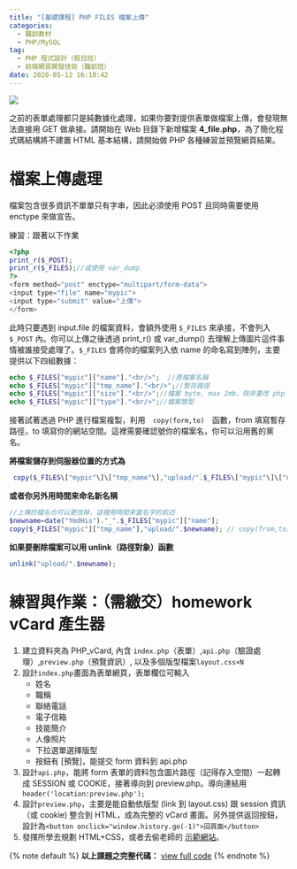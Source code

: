 ```yaml
---
title: "[基礎課程] PHP FILES 檔案上傳"
categories:
  - 職訓教材
  - PHP/MySQL
tag:
  - PHP 程式設計（假日班）
  - 前端網頁開發技術（職前班）
date: 2020-05-12 16:10:42
---
```

![](assets/images/96NYgou.png)

之前的表單處理都只是純數據化處理，如果你要對提供表單做檔案上傳，會發現無法直接用 GET 做承接。請開始在 Web 目錄下新增檔案 **4_file.php**，為了簡化程式碼結構將不建置 HTML 基本結構，請開始做 PHP 各種練習並預覽網頁結果。

<!-- more -->

# 檔案上傳處理
檔案包含很多資訊不單單只有字串，因此必須使用 POST 且同時需要使用 enctype 來做宣告。

練習：跟著以下作業
```php
<?php
print_r($_POST);
print_r($_FILES);//或使用 var_dump
?>
<form method="post" enctype="multipart/form-data">
<input type="file" name="mypic">
<input type="submit" value="上傳">
</form>
```

此時只要遇到 input.file 的檔案資料，會額外使用 `$_FILES` 來承接，不會列入 `$_POST` 內。你可以上傳之後透過 print_r() 或 var_dump() 去理解上傳圖片這件事情被誰接受處理了。`$_FILES` 會將你的檔案列入依 name 的命名寫到陣列，主要提供以下四組數據：
```php
echo $_FILES["mypic"]["name"]."<br/>";	//原檔案名稱
echo $_FILES["mypic"]["tmp_name"]."<br/>";//暫存路徑
echo $_FILES["mypic"]["size"]."<br/>";//檔案 byte, max 2mb，除非要改 php 上傳限制
echo $_FILES["mypic"]["type"]."<br/>";//檔案類型
```

接著試著透過 PHP 進行檔案複製，利用　`copy(form,to)`　函數，from 填寫暫存路徑，to 填寫你的網站空間。這裡需要確認號你的檔案名，你可以沿用舊的黨名。

**將檔案儲存到伺服器位置的方式為**
```php
 copy($_FILES\["mypic"\]\["tmp_name"\],"upload/".$_FILES\["mypic"\]\["name"\]); // copy(from,to)
```

**或者你另外用時間來命名新名稱**
```php
//上傳的檔名也可以更改掉，這裡用時間來當名字的前述
$newname=date("YmdHis")."_".$_FILES["mypic"]["name"];
copy($_FILES["mypic"]["tmp_name"],"upload/".$newname); // copy(from,to)
```

**如果要刪除檔案可以用 unlink（路徑對象）函數**
```php
unlink("upload/".$newname);
```

# 練習與作業：（需繳交）homework vCard 產生器
1. 建立資料夾為 PHP_vCard, 內含 `index.php`（表單）,`api.php`（驗證處理）,`preview.php`（預覽資訊）, 以及多個版型檔案`layout.css×N`
2. 設計`index.php`畫面為表單網頁，表單欄位可輸入
   - 姓名
   - 職稱
   - 聯絡電話
   - 電子信箱
   - 技能簡介
   - 人像照片
   - 下拉選單選擇版型
   - 按鈕有 [預覽]，能提交 form 資料到 api.php
3. 設計`api.php`，能將 form 表單的資料包含圖片路徑（記得存入空間）一起轉成 SESSION 或 COOKIE，接著導向到 preview.php。導向連結用`header('location:preview.php');`
4. 設計`preview.php`，主要是能自動依版型 (link 到 layout.css) 跟 session 資訊（或 cookie) 整合到 HTML，成為完整的 vCard 畫面。另外提供返回按鈕，設計為`<button onclick="window.history.go(-1)">回頁面</button>`
5. 發揮所學去規劃 HTML+CSS，或者去偷老師的 [示範網站](https://phpdemo.lokiwebs.com/ch6_hw/)。

{% note default %}
**以上課題之完整代碼：** [view full code](https://gist.github.com/summer10920/d271a5797f3091a75f933f0d88ec6424)
{% endnote %}